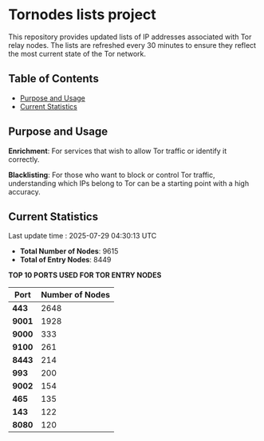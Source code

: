 # Tornodes lists project

This repository provides updated lists of IP addresses associated with Tor relay nodes. The lists are refreshed every 30 minutes to ensure they reflect the most current state of the Tor network.

## Table of Contents

- [Purpose and Usage](#purpose-and-usage)
- [Current Statistics](#current-statistics)


## Purpose and Usage

**Enrichment**: For services that wish to allow Tor traffic or identify it correctly.

**Blacklisting**: For those who want to block or control Tor traffic, understanding which IPs belong to Tor can be a starting point with a high accuracy.

## Current Statistics

Last update time : 2025-07-29 04:30:13 UTC

- **Total Number of Nodes**: 9615
- **Total of Entry Nodes**: 8449

**TOP 10 PORTS USED FOR TOR ENTRY NODES**

| **Port** | **Number of Nodes** |
|------|-----------------|
| **443**   | 2648  |
| **9001**   | 1928  |
| **9000**   | 333  |
| **9100**   | 261  |
| **8443**   | 214  |
| **993**   | 200  |
| **9002**   | 154  |
| **465**   | 135  |
| **143**   | 122  |
| **8080**   | 120  |

